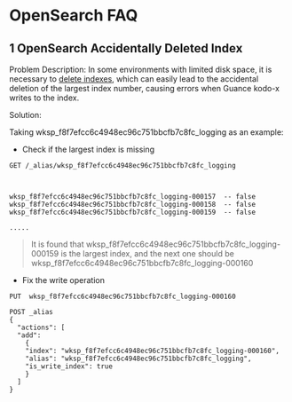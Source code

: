 # OpenSearch FAQ

## 1 OpenSearch Accidentally Deleted Index

Problem Description: In some environments with limited disk space, it is necessary to [delete indexes](es-disk-full.md), which can easily lead to the accidental deletion of the largest index number, causing errors when Guance kodo-x writes to the index.

Solution:

Taking wksp_f8f7efcc6c4948ec96c751bbcfb7c8fc_logging as an example:

- Check if the largest index is missing

```shell
GET /_alias/wksp_f8f7efcc6c4948ec96c751bbcfb7c8fc_logging



wksp_f8f7efcc6c4948ec96c751bbcfb7c8fc_logging-000157  -- false
wksp_f8f7efcc6c4948ec96c751bbcfb7c8fc_logging-000158  -- false
wksp_f8f7efcc6c4948ec96c751bbcfb7c8fc_logging-000159  -- false

.....

```

> It is found that wksp_f8f7efcc6c4948ec96c751bbcfb7c8fc_logging-000159 is the largest index, and the next one should be wksp_f8f7efcc6c4948ec96c751bbcfb7c8fc_logging-000160


- Fix the write operation

```shell
PUT  wksp_f8f7efcc6c4948ec96c751bbcfb7c8fc_logging-000160
```

```shell
POST _alias
{
  "actions": [
  "add": 
    {
    "index": "wksp_f8f7efcc6c4948ec96c751bbcfb7c8fc_logging-000160",
    "alias": "wksp_f8f7efcc6c4948ec96c751bbcfb7c8fc_logging",
    "is_write_index": true
    }
  ]
}
```